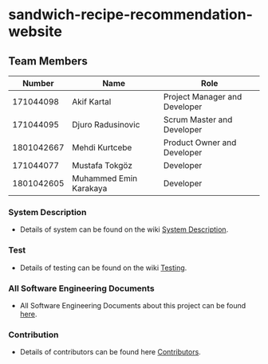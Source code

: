 # sandwich-recipe-recommendation-website
## Team Members
| Number | Name | Role
| --- | --- | --- |
| 171044098 | Akif Kartal | Project Manager and Developer
| 171044095 | Djuro Radusinovic | Scrum Master and Developer
| 1801042667 | Mehdi Kurtcebe | Product Owner and Developer
| 171044077 | Mustafa Tokgöz | Developer
| 1801042605 | Muhammed Emin Karakaya | Developer

### System Description
- Details of system can be found on the wiki [System Description](https://github.com/akifkartal03/sandwich-website/wiki/SystemDescriptionDoc).
### Test
- Details of testing can be found on the wiki [Testing](https://github.com/akifkartal03/sandwich-website/wiki/Testing).
### All Software Engineering Documents
- All Software Engineering Documents about this project can be found [here](https://drive.google.com/drive/folders/1r1hAf49-6icioclAkpMs6auiL0NAM41M?usp=sharing).
### Contribution
- Details of contributors can be found here [Contributors](https://github.com/akifkartal03/sandwich-website/graphs/contributors).